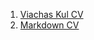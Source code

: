 1. [Viachas Kul CV](https://mrdoker1.github.io/rsschool-cv/cv)
2. [Markdown CV](https://mrdoker1.github.io/rsschool-cv)

